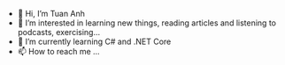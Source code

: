 - 👋 Hi, I’m Tuan Anh
- 👀 I’m interested in learning new things, reading articles and listening to podcasts, exercising...
- 🌱 I’m currently learning C# and .NET Core
- 📫 How to reach me ...

<!---
tuananhkl/tuananhkl is a ✨ special ✨ repository because its `README.md` (this file) appears on your GitHub profile.
You can click the Preview link to take a look at your changes.
--->
